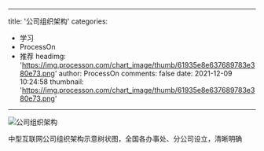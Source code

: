 
---
title: '公司组织架构'
categories: 
 - 学习
 - ProcessOn
 - 推荐
headimg: 'https://img.processon.com/chart_image/thumb/61935e8e637689783e380e73.png'
author: ProcessOn
comments: false
date: 2021-12-09 10:24:58
thumbnail: 'https://img.processon.com/chart_image/thumb/61935e8e637689783e380e73.png'
---

<div>   
<img class="thumb" alt="公司组织架构" src="https://img.processon.com/chart_image/thumb/61935e8e637689783e380e73.png" referrerpolicy="no-referrer">
<p>中型互联网公司组织架构示意树状图，全国各办事处、分公司设立，清晰明确</p>  
</div>
            